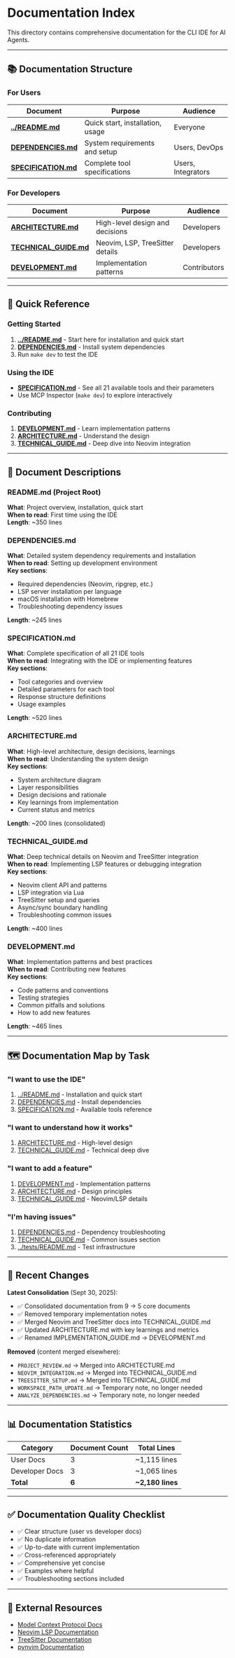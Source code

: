 # Documentation Index

This directory contains comprehensive documentation for the CLI IDE for AI Agents.

---

## 📚 Documentation Structure

### For Users

| Document | Purpose | Audience |
|----------|---------|----------|
| **[../README.md](../README.md)** | Quick start, installation, usage | Everyone |
| **[DEPENDENCIES.md](DEPENDENCIES.md)** | System requirements and setup | Users, DevOps |
| **[SPECIFICATION.md](SPECIFICATION.md)** | Complete tool specifications | Users, Integrators |

### For Developers

| Document | Purpose | Audience |
|----------|---------|----------|
| **[ARCHITECTURE.md](ARCHITECTURE.md)** | High-level design and decisions | Developers |
| **[TECHNICAL_GUIDE.md](TECHNICAL_GUIDE.md)** | Neovim, LSP, TreeSitter details | Developers |
| **[DEVELOPMENT.md](DEVELOPMENT.md)** | Implementation patterns | Contributors |

---

## 📖 Quick Reference

### Getting Started
1. **[../README.md](../README.md)** - Start here for installation and quick start
2. **[DEPENDENCIES.md](DEPENDENCIES.md)** - Install system dependencies
3. Run `make dev` to test the IDE

### Using the IDE
- **[SPECIFICATION.md](SPECIFICATION.md)** - See all 21 available tools and their parameters
- Use MCP Inspector (`make dev`) to explore interactively

### Contributing
1. **[DEVELOPMENT.md](DEVELOPMENT.md)** - Learn implementation patterns
2. **[ARCHITECTURE.md](ARCHITECTURE.md)** - Understand the design
3. **[TECHNICAL_GUIDE.md](TECHNICAL_GUIDE.md)** - Deep dive into Neovim integration

---

## 📄 Document Descriptions

### README.md (Project Root)
**What**: Project overview, installation, quick start  
**When to read**: First time using the IDE  
**Length**: ~350 lines

### DEPENDENCIES.md
**What**: Detailed system dependency requirements and installation  
**When to read**: Setting up development environment  
**Key sections**:
- Required dependencies (Neovim, ripgrep, etc.)
- LSP server installation per language
- macOS installation with Homebrew
- Troubleshooting dependency issues

**Length**: ~245 lines

### SPECIFICATION.md
**What**: Complete specification of all 21 IDE tools  
**When to read**: Integrating with the IDE or implementing features  
**Key sections**:
- Tool categories and overview
- Detailed parameters for each tool
- Response structure definitions
- Usage examples

**Length**: ~520 lines

### ARCHITECTURE.md
**What**: High-level architecture, design decisions, learnings  
**When to read**: Understanding the system design  
**Key sections**:
- System architecture diagram
- Layer responsibilities
- Design decisions and rationale
- Key learnings from implementation
- Current status and metrics

**Length**: ~200 lines (consolidated)

### TECHNICAL_GUIDE.md
**What**: Deep technical details on Neovim and TreeSitter integration  
**When to read**: Implementing LSP features or debugging integration  
**Key sections**:
- Neovim client API and patterns
- LSP integration via Lua
- TreeSitter setup and queries
- Async/sync boundary handling
- Troubleshooting common issues

**Length**: ~400 lines

### DEVELOPMENT.md
**What**: Implementation patterns and best practices  
**When to read**: Contributing new features  
**Key sections**:
- Code patterns and conventions
- Testing strategies
- Common pitfalls and solutions
- How to add new features

**Length**: ~465 lines

---

## 🗺️ Documentation Map by Task

### "I want to use the IDE"
1. [../README.md](../README.md) - Installation and quick start
2. [DEPENDENCIES.md](DEPENDENCIES.md) - Install dependencies
3. [SPECIFICATION.md](SPECIFICATION.md) - Available tools reference

### "I want to understand how it works"
1. [ARCHITECTURE.md](ARCHITECTURE.md) - High-level design
2. [TECHNICAL_GUIDE.md](TECHNICAL_GUIDE.md) - Technical deep dive

### "I want to add a feature"
1. [DEVELOPMENT.md](DEVELOPMENT.md) - Implementation patterns
2. [ARCHITECTURE.md](ARCHITECTURE.md) - Design principles
3. [TECHNICAL_GUIDE.md](TECHNICAL_GUIDE.md) - Neovim/LSP details

### "I'm having issues"
1. [DEPENDENCIES.md](DEPENDENCIES.md) - Dependency troubleshooting
2. [TECHNICAL_GUIDE.md](TECHNICAL_GUIDE.md) - Common issues section
3. [../tests/README.md](../tests/README.md) - Test infrastructure

---

## 🔄 Recent Changes

**Latest Consolidation** (Sept 30, 2025):
- ✅ Consolidated documentation from 9 → 5 core documents
- ✅ Removed temporary implementation notes
- ✅ Merged Neovim and TreeSitter docs into TECHNICAL_GUIDE.md
- ✅ Updated ARCHITECTURE.md with key learnings and metrics
- ✅ Renamed IMPLEMENTATION_GUIDE.md → DEVELOPMENT.md

**Removed** (content merged elsewhere):
- `PROJECT_REVIEW.md` → Merged into ARCHITECTURE.md
- `NEOVIM_INTEGRATION.md` → Merged into TECHNICAL_GUIDE.md
- `TREESITTER_SETUP.md` → Merged into TECHNICAL_GUIDE.md
- `WORKSPACE_PATH_UPDATE.md` → Temporary note, no longer needed
- `ANALYZE_DEPENDENCIES.md` → Temporary note, no longer needed

---

## 📊 Documentation Statistics

| Category | Document Count | Total Lines |
|----------|----------------|-------------|
| User Docs | 3 | ~1,115 lines |
| Developer Docs | 3 | ~1,065 lines |
| **Total** | **6** | **~2,180 lines** |

---

## ✅ Documentation Quality Checklist

- ✅ Clear structure (user vs developer docs)
- ✅ No duplicate information
- ✅ Up-to-date with current implementation
- ✅ Cross-referenced appropriately
- ✅ Comprehensive yet concise
- ✅ Examples where helpful
- ✅ Troubleshooting sections included

---

## 🔗 External Resources

- [Model Context Protocol Docs](https://modelcontextprotocol.io)
- [Neovim LSP Documentation](https://neovim.io/doc/user/lsp.html)
- [TreeSitter Documentation](https://tree-sitter.github.io/tree-sitter/)
- [pynvim Documentation](https://pynvim.readthedocs.io/)

